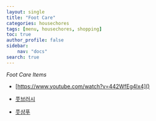 ```yaml
---
layout: single
title: "Foot Care"
categories: housechores
tags: [menu, housechores, shopping]
toc: true
author_profile: false
sidebar:
    nav: "docs"
search: true
---
```



*Foot Care Items*


- [https://www.youtube.com/watch?v=442WfEg4lx4]()

- [풋브러시](https://www.coupang.com/vp/products/4549570344?itemId=12044337345&searchId=feed-045c3a862d8541739c3dcbce32b56e93-view_together_ads-P116651697&vendorItemId=72819412792&sourceType=SDP_ADS&clickEventId=21a486ea-fb2f-406c-8ebe-5a92fb8d6880&isAddedCart=)

- [풋샴푸](https://www.coupang.com/vp/products/116651697?itemId=386262267&searchId=feed-ceb744b845ea429bb5e1a8997efd5df6-view_together_ads-P4549570344&vendorItemId=82400033889&sourceType=SDP_ADS&clickEventId=9d211473-e97b-41af-a24a-4617fc603fb1&isAddedCart=)